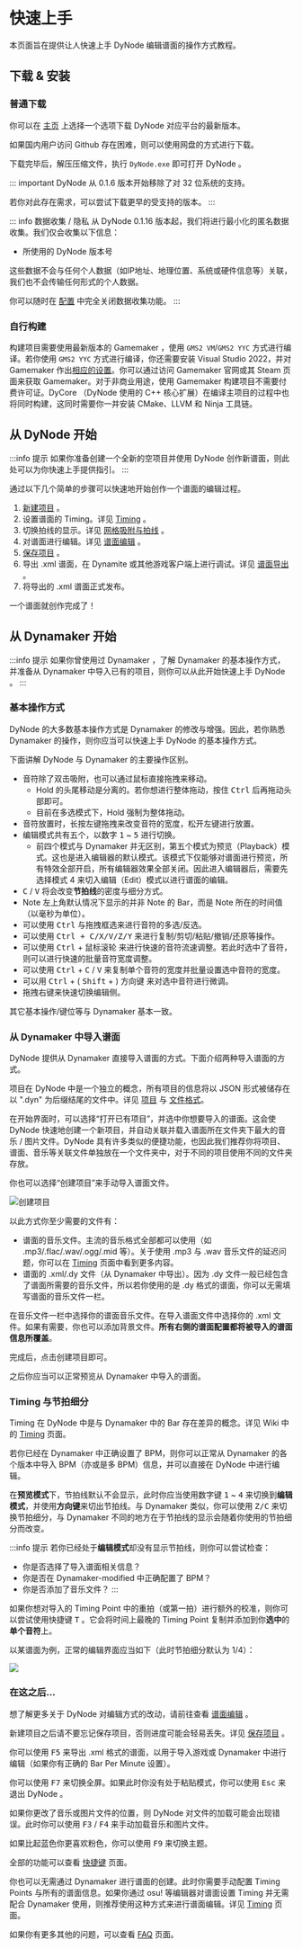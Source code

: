 # 快速上手

本页面旨在提供让人快速上手 DyNode 编辑谱面的操作方式教程。

## 下载 & 安装

### 普通下载

你可以在 [主页](/) 上选择一个选项下载 DyNode 对应平台的最新版本。

如果国内用户访问 Github 存在困难，则可以使用网盘的方式进行下载。

下载完毕后，解压压缩文件，执行 `DyNode.exe` 即可打开 DyNode 。

::: important
DyNode 从 0.1.6 版本开始移除了对 32 位系统的支持。

若你对此存在需求，可以尝试下载更早的受支持的版本。
:::

::: info 数据收集 / 隐私
从 DyNode 0.1.16 版本起，我们将进行最小化的匿名数据收集。我们仅会收集以下信息：
- 所使用的 DyNode 版本号

这些数据不会与任何个人数据（如IP地址、地理位置、系统或硬件信息等）关联，我们也不会传输任何形式的个人数据。

你可以随时在 [配置](configuration.md) 中完全关闭数据收集功能。
:::

### 自行构建

构建项目需要使用最新版本的 Gamemaker ，使用 `GMS2 VM`/`GMS2 YYC` 方式进行编译。若你使用 `GMS2 YYC` 方式进行编译，你还需要安装 Visual Studio 2022，并对 Gamemaker 作出[相应的设置](https://help.gamemaker.io/hc/en-us/articles/235186048-Setting-Up-For-Windows)。你可以通过访问 Gamemaker 官网或其 Steam 页面来获取 Gamemaker。对于非商业用途，使用 Gamemaker 构建项目不需要付费许可证。DyCore （DyNode 使用的 C++ 核心扩展）在编译主项目的过程中也将同时构建，这同时需要你一并安装 CMake、LLVM 和 Ninja 工具链。

## 从 DyNode 开始

:::info 提示
如果你准备创建一个全新的空项目并使用 DyNode 创作新谱面，则此处可以为你快速上手提供指引。
:::

通过以下几个简单的步骤可以快速地开始创作一个谱面的编辑过程。

1. [新建项目](/guide/project.html#新建项目) 。
2. 设置谱面的 Timing。详见 [Timing](/guide/timing.html) 。
3. 切换拍线的显示。详见 [网格吸附与拍线](/guide/edit.html#网格吸附与拍线) 。
4. 对谱面进行编辑。详见 [谱面编辑](/guide/edit.html) 。
5. [保存项目](/guide/project.html#保存项目) 。
6. 导出 .xml 谱面，在 Dynamite 或其他游戏客户端上进行调试。详见 [谱面导出](/guide/export.html) 。
7. 将导出的 .xml 谱面正式发布。

一个谱面就创作完成了！

## 从 Dynamaker 开始

:::info 提示
如果你曾使用过 Dynamaker ，了解 Dynamaker 的基本操作方式，并准备从 Dynamaker 中导入已有的项目，则你可以从此开始快速上手 DyNode 。
:::

### 基本操作方式

DyNode 的大多数基本操作方式是 Dynamaker 的修改与增强。因此，若你熟悉 Dynamaker 的操作，则你应当可以快速上手 DyNode 的基本操作方式。

下面讲解 DyNode 与 Dynamaker 的主要操作区别。

- 音符除了双击吸附，也可以通过鼠标直接拖拽来移动。
  - Hold 的头尾移动是分离的。若你想进行整体拖动，按住 <kbd>Ctrl</kbd> 后再拖动头部即可。
  - 目前在多选模式下，Hold 强制为整体拖动。
- 音符放置时，长按左键拖拽来改变音符的宽度，松开左键进行放置。
- 编辑模式共有五个，以数字 <kbd>1</kbd> ~ <kbd>5</kbd> 进行切换。
  - 前四个模式与 Dynamaker 并无区别，第五个模式为预览（Playback）模式。这也是进入编辑器的默认模式。该模式下仅能够对谱面进行预览，所有特效全部开启，所有编辑器效果全部关闭。因此进入编辑器后，需要先选择模式 4 来切入编辑（Edit）模式以进行谱面的编辑。
- <kbd>C</kbd> / <kbd>V</kbd> 将会改变**节拍线**的密度与细分方式。
- Note 左上角默认情况下显示的并非 Note 的 Bar，而是 Note 所在的时间值（以毫秒为单位）。
- 可以使用 <kbd>Ctrl</kbd> 与拖拽框选来进行音符的多选/反选。
- 可以使用 <kbd>Ctrl + C/X/V/Z/Y</kbd> 来进行复制/剪切/粘贴/撤销/还原等操作。
- 可以使用 <kbd>Ctrl</kbd> + 鼠标滚轮 来进行快速的音符流速调整。若此时选中了音符，则可以进行快速的批量音符宽度调整。
- 可以使用 <kbd>Ctrl</kbd> + <kbd>C</kbd> / <kbd>V</kbd> 来复制单个音符的宽度并批量设置选中音符的宽度。
- 可以用 <kbd>Ctrl</kbd> + ( <kbd>Shift</kbd> + ) 方向键 来对选中音符进行微调。
- 拖拽右键来快速切换编辑侧。

其它基本操作/键位等与 Dynamaker 基本一致。

### 从 Dynamaker 中导入谱面

DyNode 提供从 Dynamaker 直接导入谱面的方式。下面介绍两种导入谱面的方式。

项目在 DyNode 中是一个独立的概念，所有项目的信息将以 JSON 形式被储存在以 ".dyn" 为后缀结尾的文件中。详见 [项目](/guide/project.md) 与 [文件格式](/guide/file-formats.md)。

在开始界面时，可以选择“打开已有项目”，并选中你想要导入的谱面。这会使 DyNode 快速地创建一个新项目，并自动关联并载入谱面所在文件夹下最大的音乐 / 图片文件。DyNode 具有许多类似的便捷功能，也因此我们推荐你将项目、谱面、音乐等关联文件单独放在一个文件夹中，对于不同的项目使用不同的文件夹存放。

你也可以选择“创建项目”来手动导入谱面文件。

![创建项目](project_create.png)

以此方式你至少需要的文件有：

- 谱面的音乐文件。主流的音乐格式全部都可以使用（如 .mp3/.flac/.wav/.ogg/.mid 等）。关于使用 .mp3 与 .wav 音乐文件的延迟问题，你可以在 [Timing](/guide/timing.html#mp3-与-wav-格式的延迟处理-在-0-1-5-之后) 页面中看到更多内容。
- 谱面的 .xml/.dy 文件（从 Dynamaker 中导出）。因为 .dy 文件一般已经包含了谱面所需要的音乐文件，所以若你使用的是 .dy 格式的谱面，你可以无需填写谱面的音乐文件一栏。

在音乐文件一栏中选择你的谱面音乐文件。在导入谱面文件中选择你的 .xml 文件。如果有需要，你也可以添加背景文件。**所有右侧的谱面配置都将被导入的谱面信息所覆盖**。

完成后，点击创建项目即可。

之后你应当可以正常预览从 Dynamaker 中导入的谱面。

### Timing 与节拍细分

Timing 在 DyNode 中是与 Dynamaker 中的 Bar 存在差异的概念。详见 Wiki 中的 [Timing](/guide/timing) 页面。

若你已经在 Dynamaker 中正确设置了 BPM，则你可以正常从 Dynamaker 的各个版本中导入 BPM（亦或是多 BPM）信息，并可以直接在 DyNode 中进行编辑。

在**预览模式**下，节拍线默认不会显示，此时你应当使用数字键 <kbd>1</kbd> ~ <kbd>4</kbd> 来切换到**编辑模式**，并使用**方向键**来切出节拍线。与 Dynamaker 类似，你可以使用 <kbd>Z/C</kbd> 来切换节拍细分，与 Dynamaker 不同的地方在于节拍线的显示会随着你使用的节拍细分而改变。

:::info 提示
若你已经处于**编辑模式**却没有显示节拍线，则你可以尝试检查：
* 你是否选择了导入谱面相关信息？
* 你是否在 Dynamaker-modified 中正确配置了 BPM？
* 你是否添加了音乐文件？
:::

如果你想对导入的 Timing Point 中的重拍（或第一拍）进行额外的校准，则你可以尝试使用快捷键 <kbd>T</kbd> 。它会将时间上最晚的 Timing Point 复制并添加到你**选中**的**单个音符**上。

以某谱面为例，正常的编辑界面应当如下（此时节拍细分默认为 1/4）：

![](bad-chart.png)

### 在这之后...

想了解更多关于 DyNode 对编辑方式的改动，请前往查看 [谱面编辑](/guide/edit) 。

新建项目之后请不要忘记保存项目，否则进度可能会轻易丢失。详见 [保存项目](/guide/project.html#保存项目) 。

你可以使用 <kbd>F5</kbd> 来导出 .xml 格式的谱面，以用于导入游戏或 Dynamaker 中进行编辑（如果你有正确的 Bar Per Minute 设置）。

你可以使用 <kbd>F7</kbd> 来切换全屏。如果此时你没有处于粘贴模式，你可以使用 <kbd>Esc</kbd> 来退出 DyNode 。

如果你更改了音乐或图片文件的位置，则 DyNode 对文件的加载可能会出现错误。此时你可以使用 <kbd>F3</kbd> / <kbd>F4</kbd> 来手动加载音乐和图片文件。

如果比起蓝色你更喜欢粉色，你可以使用 <kbd>F9</kbd> 来切换主题。

全部的功能可以查看 [快捷键](/shortcuts) 页面。

你也可以无需通过 Dynamaker 进行谱面的创建。此时你需要手动配置 Timing Points 与所有的谱面信息。如果你通过 osu! 等编辑器对谱面设置 Timing 并无需配合 Dynamaker 使用，则推荐使用这种方式来进行谱面编辑。详见 [Timing](/guide/timing#%E4%BB%8E-osu-file-%E4%B8%AD%E5%AF%BC%E5%85%A5-timing-points) 页面。

如果你有更多其他的问题，可以查看 [FAQ](/FAQ) 页面。
